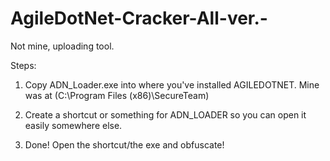 # AgileDotNet-Cracker-All-ver.-
Not mine, uploading tool. 


Steps:


1. Copy ADN_Loader.exe into where you've installed AGILEDOTNET.
Mine was at (C:\Program Files (x86)\SecureTeam)


2. Create a shortcut or something for ADN_LOADER so you can open it easily somewhere else.


3. Done! Open the shortcut/the exe and obfuscate!
